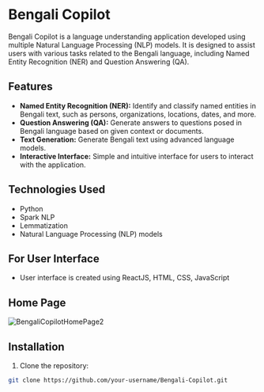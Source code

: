 # Bengali Copilot

Bengali Copilot is a language understanding application developed using multiple Natural Language Processing (NLP) models. It is designed to assist users with various tasks related to the Bengali language, including Named Entity Recognition (NER) and Question Answering (QA).

## Features

- **Named Entity Recognition (NER):** Identify and classify named entities in Bengali text, such as persons, organizations, locations, dates, and more.
- **Question Answering (QA):** Generate answers to questions posed in Bengali language based on given context or documents.
- **Text Generation:** Generate Bengali text using advanced language models.
- **Interactive Interface:** Simple and intuitive interface for users to interact with the application.

## Technologies Used

- Python
- Spark NLP
- Lemmatization
- Natural Language Processing (NLP) models

## For User Interface
- User interface is created using ReactJS, HTML, CSS, JavaScript

## Home Page
![BengaliCopilotHomePage2](https://github.com/smn-mndl/Bengali-Copilot/assets/45252675/7551eff9-5281-4d39-8ae5-486988216890)

## Installation

1. Clone the repository:

```bash
git clone https://github.com/your-username/Bengali-Copilot.git



